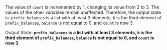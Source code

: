 The value of `count` is incremented by 1, changing its value from 2 to 3. The values of the other variables remain unaffected. Therefore, the output state is: `prefix_balances` is a list with at least 3 elements, `b` is the third element of `prefix_balances`, `balance` is not equal to 0, and `count` is now 3.

Output State: **`prefix_balances` is a list with at least 3 elements, `b` is the third element of `prefix_balances`, `balance` is not equal to 0, and `count` is now 3**